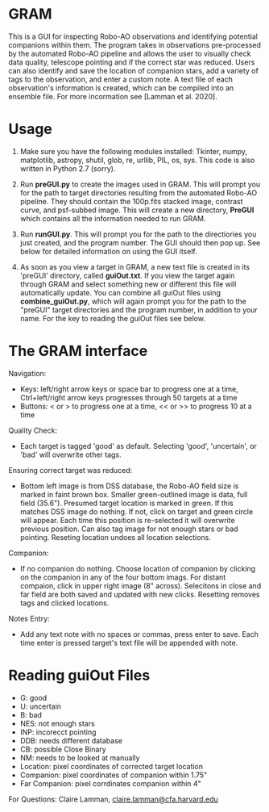 # GRAM
This is a GUI for inspecting Robo-AO observations and identifying potential companions within them. The program takes in observations pre-processed by the automated Robo-AO pipeline and allows the user to visually check data quality, telescope pointing and if the correct star was reduced. Users can also identify and save the location of companion stars, add a variety of tags to the observation, and enter a custom note. A text file of each observation's information is created, which can be compiled into an ensemble file. For more incormation see [Lamman et al. 2020].

# Usage
1. Make sure you have the following modules installed: Tkinter, numpy, matplotlib, astropy, shutil, glob, re, urllib, PIL, os, sys. This code is also written in Python 2.7 (sorry).

2. Run **preGUI.py** to create the images used in GRAM. This will prompt you for the path to target directories resulting from the automated Robo-AO pipeline. They should contain the 100p.fits stacked image, contrast curve, and psf-subbed image. This will create a new directory, **PreGUI** which contains all the information needed to run GRAM.

3. Run **runGUI.py**. This will prompt you for the path to the directiories you just created, and the program number. The GUI should then pop up. See below for detailed information on using the GUI itself.

4. As soon as you view a target in GRAM, a new text file is created in its 'preGUI' directory, called **guiOut.txt**. If you view the target again through GRAM and select something new or different this file will automatically update. You can combine all guiOut files using **combine_guiOut.py**, which will again prompt you for the path to the "preGUI" target directories and the program number, in addition to your name. For the key to reading the guiOut files see below.

# The GRAM interface

Navigation:
- Keys: left/right arrow keys or space bar to progress one at a time, Ctrl+left/right arrow keys progresses through 50 targets at a time
- Buttons: < or > to progress one at a time, << or >> to progress 10 at a time

Quality Check:
- Each target is tagged 'good' as default. Selecting 'good', 'uncertain', or 'bad' will overwrite other tags. 

Ensuring correct target was reduced:
- Bottom left image is from DSS database, the Robo-AO field size is marked in faint brown box. Smaller green-outlined image is data, full field (35.6"). Presumed target location is marked in green. If this matches DSS image do nothing. If not, click on target and green circle will appear. Each time this position is re-selected it will overwrite previous position. Can also tag image for not enough stars or bad pointing. Reseting location undoes all location selections.

Companion:
- If no companion do nothing. Choose location of companion by clicking on the companion in any of the four bottom imags. For distant compaion, click in upper right image (8" across). Selecitons in close and far field are both saved and updated with new clicks. Resetting removes tags and clicked locations.

Notes Entry:
- Add any text note with no spaces or commas, press enter to save. Each time enter is pressed target's text file will be appended with note.


# Reading guiOut Files
- G: good
- U: uncertain
- B: bad
- NES: not enough stars
- INP: incorecct pointing
- DDB: needs different database
- CB: possible Close Binary
- NM: needs to be looked at manually
- Location: pixel coordinates of corrected target location
- Companion: pixel coordinates of companion within 1.75"
- Far Companion: pixel corrdinates companion within 4"


For Questions: Claire Lamman, claire.lamman@cfa.harvard.edu

